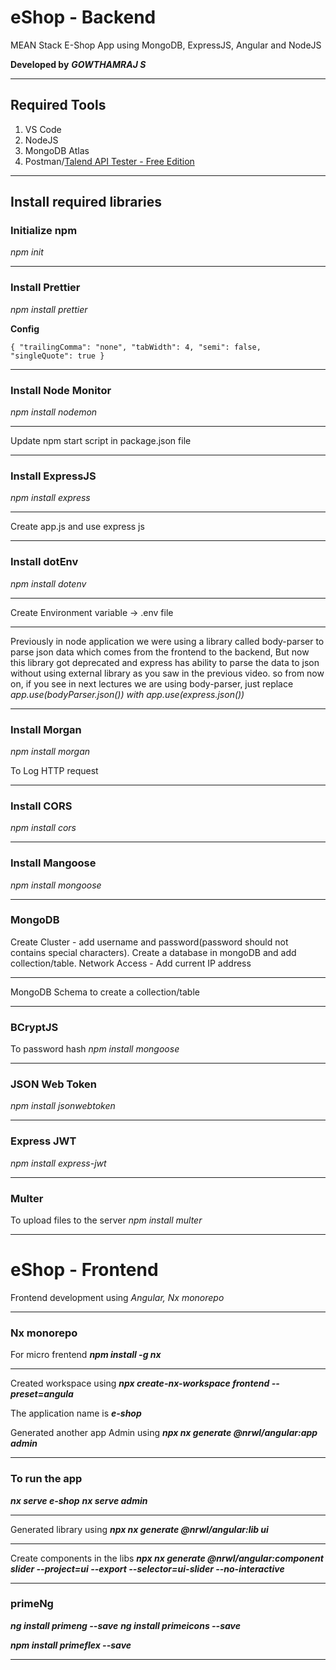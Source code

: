 # eShop - Backend

MEAN Stack E-Shop App using MongoDB, ExpressJS, Angular and NodeJS

**Developed by** **_GOWTHAMRAJ S_**

---

## Required Tools

1. VS Code
2. NodeJS
3. MongoDB Atlas
4. Postman/[Talend API Tester - Free Edition](https://chrome.google.com/webstore/detail/aejoelaoggembcahagimdiliamlcdmfm)

---

## Install required libraries

### Initialize npm

_npm init_

---

### Install Prettier

_npm install prettier_

**Config**

`{
"trailingComma": "none",
"tabWidth": 4,
"semi": false,
"singleQuote": true
}`

---

### Install Node Monitor

_npm install nodemon_

---

Update npm start script in package.json file

---

### Install ExpressJS

_npm install express_

---

Create app.js and use express js

---

### Install dotEnv

_npm install dotenv_

---

Create Environment variable -> .env file

---

Previously in node application we were using a library called body-parser to parse json data which comes from the frontend to the backend, But now this library got deprecated and express has ability to parse the data to json without using external library as you saw in the previous video. so from now on, if you see in next lectures we are using body-parser, just replace _app.use(bodyParser.json()) with app.use(express.json())_

---

### Install Morgan

_npm install morgan_

To Log HTTP request

---

### Install CORS

_npm install cors_

---

### Install Mangoose

_npm install mongoose_

---

### MongoDB

Create Cluster - add username and password(password should not contains special characters).
Create a database in mongoDB and add collection/table.
Network Access - Add current IP address

---

MongoDB Schema to create a collection/table

---

### BCryptJS

To password hash
_npm install mongoose_

---

### JSON Web Token

_npm install jsonwebtoken_

---

### Express JWT

_npm install express-jwt_

---

### Multer

To upload files to the server
_npm install multer_

---

# eShop - Frontend

Frontend development using _Angular, Nx monorepo_

---

### Nx monorepo

For micro frentend
**_npm install -g nx_**

---

Created workspace using **_npx create-nx-workspace frontend --preset=angula_**

The application name is **_e-shop_**

Generated another app Admin using **_npx nx generate @nrwl/angular:app admin_**

---

### To run the app

**_nx serve e-shop_**
**_nx serve admin_**

---

Generated library using **_npx nx generate @nrwl/angular:lib ui_**

---

Create components in the libs
**_npx nx generate @nrwl/angular:component slider --project=ui --export --selector=ui-slider --no-interactive_**

---

### primeNg

**_ng install primeng --save_**
**_ng install primeicons --save_**

**_npm install primeflex --save_**

---

